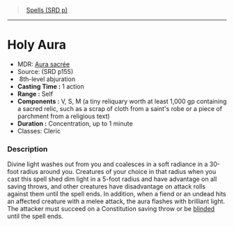 ﻿---
!SpellItem
Family: SpellVO
Level: 8
Type: abjuration
CastingTime: 1 action
Range: Self
Components: V, S, M (a tiny reliquary worth at least 1,000 gp containing a sacred relic, such as a scrap of cloth from a saint's robe or a piece of parchment from a religious text)
Duration: Concentration, up to 1 minute
Classes: Cleric
Id: spells_vo.md#holy-aura
ParentLink: spells_vo.md#spells-srd-p
Name: Holy Aura
ParentName: Spells (SRD p)
NameLevel: 1
AltName: '[Aura sacrée](hd_spells_aura_sacree.md)'
Source: (SRD p155)
Attributes: {}
AttributesDictionary: >+
  {}

---
> [Spells (SRD p)](srd_spells.md)

---

# Holy Aura

- MDR: [Aura sacrée](hd_spells_aura_sacree.md)
- Source: (SRD p155)
-  8th-level abjuration
- **Casting Time :** 1 action
- **Range :** Self
- **Components :** V, S, M (a tiny reliquary worth at least 1,000 gp containing a sacred relic, such as a scrap of cloth from a saint's robe or a piece of parchment from a religious text)
- **Duration :** Concentration, up to 1 minute
- Classes: Cleric

### Description

Divine light washes out from you and coalesces in a soft radiance in a 30-foot radius around you. Creatures of your choice in that radius when you cast this spell shed dim light in a 5-foot radius and have advantage on all saving throws, and other creatures have disadvantage on attack rolls against them until the spell ends. In addition, when a fiend or an undead hits an affected creature with a melee attack, the aura flashes with brilliant light. The attacker must succeed on a Constitution saving throw or be [blinded](srd_conditions_blinded.md) until the spell ends.

